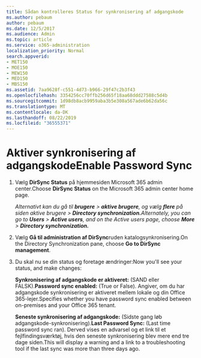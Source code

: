 ```yaml
---
title: Sådan kontrolleres Status for synkronisering af adgangskode
ms.author: pebaum
author: pebaum
ms.date: 12/5/2017
ms.audience: Admin
ms.topic: article
ms.service: o365-administration
localization_priority: Normal
search.appverid:
- MET150
- MOE150
- MEW150
- MED150
- MBS150
ms.assetid: 7aa9628f-c551-4d73-b966-29f47c2b3f43
ms.openlocfilehash: 3354256cc70ffb256d65f18aa68ddd27588c5d4b
ms.sourcegitcommit: 1d98db8acb9959aba3b5e308a567ade6b62da56c
ms.translationtype: MT
ms.contentlocale: da-DK
ms.lasthandoff: 08/22/2019
ms.locfileid: "36555371"
---
```

# <a name="enable-password-sync"></a><span data-ttu-id="cf21b-102">Aktiver synkronisering af adgangskode</span><span class="sxs-lookup"><span data-stu-id="cf21b-102">Enable Password Sync</span></span>

1.  <span data-ttu-id="cf21b-103">Vælg **DirSync Status** på hjemmesiden Microsoft 365 admin center.</span><span class="sxs-lookup"><span data-stu-id="cf21b-103">Choose **DirSync Status** on the Microsoft 365 admin center home page.</span></span> 
    
     <span data-ttu-id="cf21b-104">*Alternativt kan du gå til **brugere** \> **aktive brugere**, og vælg **flere** på siden aktive brugere \> **Directory synchronization.***</span><span class="sxs-lookup"><span data-stu-id="cf21b-104">*Alternately, you can go to **Users** \> **Active users**, and on the Active users page, choose **More** \> **Directory synchronization.***</span></span> 
    
2. <span data-ttu-id="cf21b-105">Vælg **Gå til administration af DirSync**ruden katalogsynkronisering.</span><span class="sxs-lookup"><span data-stu-id="cf21b-105">On the Directory Synchronization pane, choose **Go to DirSync management**.</span></span> 
    
3. <span data-ttu-id="cf21b-106">Du skal nu se din status og foretage ændringer:</span><span class="sxs-lookup"><span data-stu-id="cf21b-106">Now you'll see your status, and make changes:</span></span>
    
    <span data-ttu-id="cf21b-107">**Synkronisering af adgangskode er aktiveret:** (SAND eller FALSK).</span><span class="sxs-lookup"><span data-stu-id="cf21b-107">**Password sync enabled:** (True or False).</span></span> <span data-ttu-id="cf21b-108">Angiver, om du har adgangskode synkronisering er aktiveret mellem lokale og din Office 365-lejer.</span><span class="sxs-lookup"><span data-stu-id="cf21b-108">Specifies whether you have password sync enabled between on-premises and your Office 365 tenant.</span></span> 
    
    <span data-ttu-id="cf21b-109">**Seneste synkronisering af adgangskode:** (Sidste gang løb adgangskode-synkronisering).</span><span class="sxs-lookup"><span data-stu-id="cf21b-109">**Last Password Sync:** (Last time password sync ran).</span></span> <span data-ttu-id="cf21b-110">Derved vises en advarsel og et link til et fejlfindingsværktøj, hvis den seneste synkronisering blev mere end tre dage siden.</span><span class="sxs-lookup"><span data-stu-id="cf21b-110">This will display a warning and a link to a troubleshooting tool if the last sync was more than three days ago.</span></span> 
    


